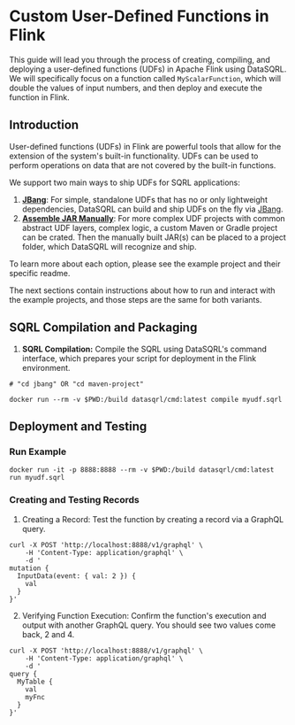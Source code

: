 
# Custom User-Defined Functions in Flink
This guide will lead you through the process of creating, compiling, and deploying a user-defined functions (UDFs) in Apache Flink using DataSQRL.
We will specifically focus on a function called `MyScalarFunction`, which will double the values of input numbers, and then deploy and execute the function in Flink.

## Introduction
User-defined functions (UDFs) in Flink are powerful tools that allow for the extension of the system's built-in functionality.
UDFs can be used to perform operations on data that are not covered by the built-in functions.

We support two main ways to ship UDFs for SQRL applications:
1. [**JBang**](./jbang): For simple, standalone UDFs that has no or only lightweight dependencies, DataSQRL can build and ship UDFs on the fly via [JBang](https://www.jbang.dev/). 
2. [**Assemble JAR Manually**](./maven-project): For more complex UDF projects with common abstract UDF layers, complex logic, a custom Maven or Gradle project can be crated.
  Then the manually built JAR(s) can be placed to a project folder, which DataSQRL will recognize and ship.  

To learn more about each option, please see the example project and their specific readme.

The next sections contain instructions about how to run and interact with the example projects, and those steps are the same for both variants.

## SQRL Compilation and Packaging
1. **SQRL Compilation:** Compile the SQRL using DataSQRL's command interface, which prepares your script for deployment in the Flink environment.

```shell
# "cd jbang" OR "cd maven-project"

docker run --rm -v $PWD:/build datasqrl/cmd:latest compile myudf.sqrl
```

## Deployment and Testing
### Run Example
```shell
docker run -it -p 8888:8888 --rm -v $PWD:/build datasqrl/cmd:latest run myudf.sqrl
```
### Creating and Testing Records
1. Creating a Record: Test the function by creating a record via a GraphQL query.
```shell
curl -X POST 'http://localhost:8888/v1/graphql' \
    -H 'Content-Type: application/graphql' \
    -d '
mutation {
  InputData(event: { val: 2 }) {
    val
  }
}'
```

2. Verifying Function Execution: Confirm the function's execution and output with another GraphQL query. You should see two values come back, 2 and 4.

```shell
curl -X POST 'http://localhost:8888/v1/graphql' \
    -H 'Content-Type: application/graphql' \
    -d '
query {
  MyTable {
    val
    myFnc
  }
}'
```
